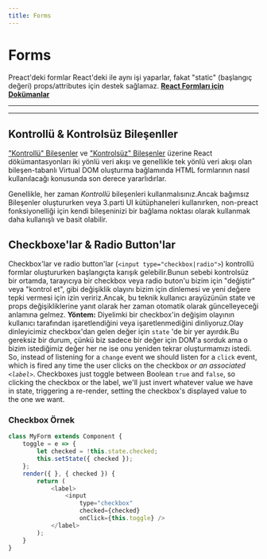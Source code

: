 ```yaml
---
title: Forms
---
```


# Forms

Preact'deki formlar React'deki ile aynı işi yaparlar, fakat "static" (başlangıç değeri) props/attributes için destek sağlamaz.
**[React Formları için Dokümanlar](https://facebook.github.io/react/docs/forms.html)**

---

<div><toc></toc></div>

---

## Kontrollü & Kontrolsüz Bileşenller


["Kontrollü" Bileşenler](https://facebook.github.io/react/docs/forms.html#controlled-components) ve ["Kontrolsüz" Bileşenler](https://facebook.github.io/react/docs/forms.html#uncontrolled-components) üzerine React dökümantasyonları iki yönlü veri akışı ve genellikle tek yönlü veri akışı olan bileşen-tabanlı Virtual DOM oluşturma bağlamında HTML formlarının nasıl kullanılacağı konusunda son derece yararlıdırlar.

Genellikle, her zaman _Kontrollü_ bileşenleri kullanmalısınız.Ancak bağımsız Bileşenler oluştururken veya 3.parti UI kütüphaneleri kullanırken, non-preact fonksiyonelliği için kendi bileşeninizi bir bağlama noktası olarak kullanmak daha kullanışlı ve basit olabilir.

## Checkboxe'lar & Radio Button'lar

Checkbox'lar ve radio button'lar (`<input type="checkbox|radio">`) kontrollü formlar oluştururken başlangıçta karışık gelebilir.Bunun sebebi kontrolsüz bir ortamda, tarayıcıya bir checkbox veya radio buton'u bizim için "değiştir" veya "kontrol et", gibi değişiklik olayını bizim için dinlemesi ve yeni değere tepki vermesi için izin veririz.Ancak, bu teknik kullanıcı arayüzünün state ve props değişikliklerine yanıt olarak her zaman otomatik olarak güncelleyeceği anlamına gelmez.
**Yöntem:** Diyelimki bir checkbox'in değişim olayının kullanıcı tarafından işaretlendiğini veya işaretlenmediğini dinliyoruz.Olay dinleyicimiz checkbox'dan gelen değer için `state` 'de bir yer ayırdık.Bu gereksiz bir durum, çünkü biz sadece bir değer için DOM'a sorduk ama o bizim istediğimiz değer her ne ise onu yeniden tekrar oluşturmamızı istedi.
So, instead of listening for a `change` event we should listen for a `click` event, which is fired any time the user clicks on the checkbox _or an associated `<label>`_.  Checkboxes just toggle between Boolean `true` and `false`, so clicking the checkbox or the label, we'll just invert whatever value we have in state, triggering a re-render, setting the checkbox's displayed value to the one we want.

### Checkbox Örnek

```js
class MyForm extends Component {
    toggle = e => {
        let checked = !this.state.checked;
        this.setState({ checked });
    };
    render({ }, { checked }) {
        return (
            <label>
                <input
                    type="checkbox"
                    checked={checked}
                    onClick={this.toggle} />
            </label>
        );
    }
}
```
